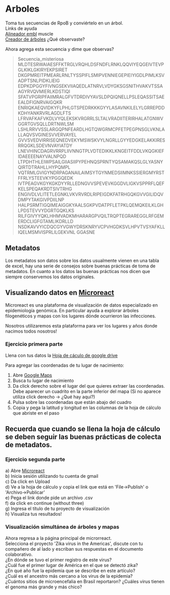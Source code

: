 # Arboles
Toma tus secuencias de RpoB  y conviértelo en un árbol.  
Links de ayuda  
[Alineador embl](https://www.ebi.ac.uk/Tools/msa/clustalw2/) muscle  
[Creador de árboles](http://www.phylogeny.fr/simple_phylogeny.cgi) 
¿Qué observaste?  

Ahora agrega esta secuencia y dime que observas?  
>Secuencia_misteriosa  
MLDTESRWAIAESFFKTRGLVRQHLDSFNDFLRNKLQQVIYEQGEIVTEVPGLKIKLGKIRYEKPSIRET
DKGPMREITPMEARLRNLTYSSPIFLSMIPVENNIEGEPIEIYIGDLPIMLKSVADPTSNLPIDKLIEIG
EDPKDPGGYFIVNGSEKVIIAQEDLATNRVLVDYGKSGSNITHVAKVTSSAAGYRVQVMIERLKDSTIQI
SFATVPGRIPFAIIMRALGFVTDRDIVYAVSLDPQIQNELLPSLEQASSITSAEEALDFIGNRVAIGQKR
ENRIQKAEQVIDKYFLPHLGTSPEDRKKKGYYLASAVNKILELYLGRREPDDKDHYANKRVRLAGDLFTS
LFRVAFKAFVKDLVYQLEKSKVRGRRLSLTALVRADIITERIRHALATGNWVGGRTGVSQLLDRTNWLSM
LSHLRRVVSSLARGQPNFEARDLHGTQWGRMCPFETPEGPNSGLVKNLALLAQVSVGINESVVERVAYEL
GVVSVEDVIRRISEQNEDVEKYMSWSKVYLNGRLLGYYEDGKELAKKIRESRRQGKLSDEVNVAYIATDY
LNEVHINCDAGRVRRPLIIVNNGTPLVDTEDIKKLKNGEITFDDLVKQGKIEFIDAEEEENAYVALNPQD
LTPDHTHLEIWPSAILGIIASIIPYPEHNQSPRNTYQSAMAKQSLGLYASNYQIRTDTRAHLLHYPQMPL
VQTRMLGVIGYNDRPAGANAILAIMSYTGYNMEDSIIMNKSSIERGMYRSTFFRLYSTEEVKYPGGQEDK
IVTPEAGVKGYKGKDYYRLLEDNGVVSPEVEVKGGDVLIGKVSPPRFLQEFKELSPEQAKRDTSIVTRHG
ENGIVDLVLITETLEGNKLVKVRVRDLRIPEIGDKFATRHGQKGVVGILIDQVDMPYTAKGIVPDIILNP
HALPSRMTIGQIMEAIGGKYAALSGKPVDATPFLETPKLQEMQKEILKLGHLPDSTEVVYDGRTGQKLKS
RILFGIVYYQKLHHMVADKMHARARGPVQILTRQPTEGRAREGGLRFGEMERDCLIGFGTAMLIKDRLLD
NSDKAVVYICDQCGYVGWYDRSKNRYVCPVHGDKSVLHPVTVSYAFKLLIQELMSMVISPRLILGEKVNL
GGASNE

## Metadatos  
Los metadatos son datos sobre los datos usualmente vienen en una tabla de excel, hay una serie de consejos sobre buenas prácticas de toma de metadatos. En cuanto a los datos las buenas prácticas nos dicen que siempre conservemos los datos originales.    

## Visualizando datos en [Microreact  ](https://microreact.org/)   

Microreact es una plataforma de visualización de datos especializado en epidemiología genómica. En particular ayuda a explorar árboles filogenéticos y mapas con los lugares dónde ocurrieron las infecciones.  

Nosotros utilizaremos esta plataforma para ver los lugares y años donde nacimos todos nosotros!   

###   Ejercicio primera parte
Llena con tus datos la [Hoja de cáculo de google drive ](https://docs.google.com/spreadsheets/d/1unage_MobPV6Rv006GFud4lxfiFEfm0mrZwa_KPIuEo/edit?usp=sharing)
  
Para agregar las coordenadas de tu lugar de nacimiento:
1) Abre [Google Maps  ](https://www.google.com.mx/maps)  
2) Busca tu lugar de nacimiento  
3) Da click derecho sobre el lugar del que quieres extraer las coordenadas. Debe aparecer un cuadrito en la parte inferior del mapa    (Si no aparece utiliza click derecho -> ¿Qué hay aquí?)
4) Pulsa sobre las coordenadas que están abajo del cuadro  
5) Copia y pega la latitud y longitud en las columnas de la hoja de cálculo que abriste en el paso   

## Recuerda que cuando se llena la hoja de cálculo se deben seguir las buenas prácticas de colecta de metadatos.

###   Ejercicio segunda parte
a) Abre [Microreact  ](https://microreact.org/)  
b) Inicia sesión utilizando tu cuenta de gmail  
c) Da click en Upload  
d) Ve a la hoja de cálculo y copia el link que está en 'File->Publish' o 'Archivo->Publicar'  
e) Pega el link donde pide un archivo .csv  
f) da click en continue (without three)  
g) Ingresa el título de tu proyecto de visualización  
h) Visualiza tus resultados!  

### Visualización simultánea de árboles y mapas
Ahora regresa a la página principal de microrreact.  
Selecciona el proyecto 'Zika virus in the Americas', discute con tu compañero de al lado y escriban sus respuestas en el documento colaborativo.  
¿En dónde se tuvo el primer registro de este virus?  
¿Cuál fue el primer lugar de América en el que se detectó zika?  
¿En qué año fue la epidemia que se describe en este artículo?  
¿Cuál es el ancestro más cercano a los virus de la epidemia?  
¿Cuántos sitios de microencefalia en Brasil reportaron?
¿Cuáles virus tienen el genoma más grande y más chico?







